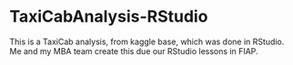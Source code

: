 # TaxiCabAnalysis-RStudio
This is a TaxiCab analysis, from kaggle base, which was done in RStudio. Me and my MBA team create this due our RStudio lessons in FIAP.
